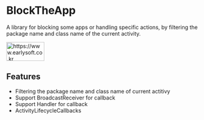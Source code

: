 # BlockTheApp
A library for blocking some apps or handling specific actions, by filtering the package name and class name of the current activity.

<img src="https://www.earlysoft.co.kr/wp-content/uploads/2019/04/2-e1556021739988-1.jpg" width="100" height="50" title="Earlysoft BlockTheApp" alt="https://www.earlysoft.co.kr"></img>

## Features
- Filtering the package name and class name of current actitivy
- Support BroadcastReceiver for callback
- Support Handler for callback
- ActivityLifecycleCallbacks
